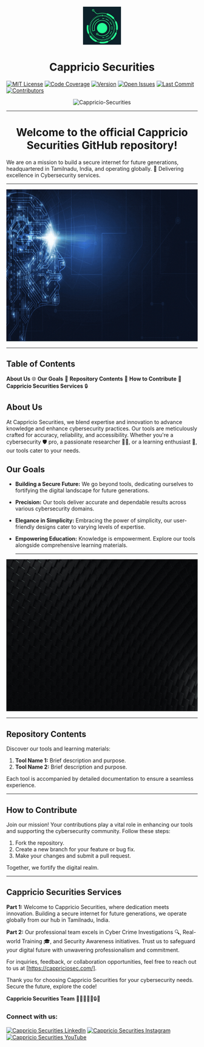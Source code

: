 <p align="center">
  <img src="logo.jfif" alt="Cappricio Securities Logo" width="100">
</p>

<h1 align="center">Cappricio Securities</h1>


[![MIT License](https://img.shields.io/badge/License-MIT-green.svg)](https://choosealicense.com/licenses/mit/)
[![Code Coverage](https://img.shields.io/codecov/c/github/Cappricio-Securities/Cappricio_Securities?color=green)](https://codecov.io/gh/Cappricio-Securities/Cappricio_Securities)
[![Version](https://img.shields.io/badge/Version-1.0.0-blue.svg)](https://semver.org/)
[![Open Issues](https://img.shields.io/github/issues/Cappricio-Securities/Cappricio_Securities?color=green)](https://github.com/Cappricio-Securities/Cappricio_Securities/issues)
[![Last Commit](https://img.shields.io/github/last-commit/Cappricio-Securities/Cappricio_Securities?color=green)](https://github.com/Cappricio-Securities/Cappricio_Securities/commits/master)
[![Contributors](https://img.shields.io/github/contributors/Cappricio-Securities/Cappricio_Securities?color=green)](https://github.com/Cappricio-Securities/Cappricio_Securities/graphs/contributors)

<p align="center">
  <img src="https://komarev.com/ghpvc/?username=Cappricio-Securities&label=Profile%20views&color=2ecc71&style=flat" alt="Cappricio-Securities" />
</p>

---

<h1 align="center">Welcome to the official Cappricio Securities GitHub repository!</h1>

We are on a mission to build a secure internet for future generations, headquartered in Tamilnadu, India, and operating globally. 🚀 Delivering excellence in Cybersecurity services.

---

<p align="center">
  <img src="CAPPRICIO SECURITIES (1).gif" width="800" height="400">
</p>

---

## Table of Contents

**About Us** 🌐
**Our Goals** 🎯
**Repository Contents** 📂
**How to Contribute** 🤝
**Cappricio Securities Services** 🔒


## About Us

At Cappricio Securities, we blend expertise and innovation to advance knowledge and enhance cybersecurity practices. Our tools are meticulously crafted for accuracy, reliability, and accessibility. Whether you're a cybersecurity 🛡️ pro, a passionate researcher 🕵️‍♂️, or a learning enthusiast 📘, our tools cater to your needs.

## Our Goals

- **Building a Secure Future:** We go beyond tools, dedicating ourselves to fortifying the digital landscape for future generations.

- **Precision:** Our tools deliver accurate and dependable results across various cybersecurity domains.

- **Elegance in Simplicity:** Embracing the power of simplicity, our user-friendly designs cater to varying levels of expertise.

- **Empowering Education:** Knowledge is empowerment. Explore our tools alongside comprehensive learning materials.

  <hr>


<p align="center">
  <img src="cybersecurity.gif" width="800" height="400">
</p>

<hr>


## Repository Contents

Discover our tools and learning materials:

1. **Tool Name 1:** Brief description and purpose.
2. **Tool Name 2:** Brief description and purpose.
   <!-- Add more tools as needed -->
Each tool is accompanied by detailed documentation to ensure a seamless experience.

<hr>

## How to Contribute

Join our mission! Your contributions play a vital role in enhancing our tools and supporting the cybersecurity community. Follow these steps:

1. Fork the repository.
2. Create a new branch for your feature or bug fix.
3. Make your changes and submit a pull request.

Together, we fortify the digital realm.

<hr>

## Cappricio Securities Services

**Part 1:**
Welcome to Cappricio Securities, where dedication meets innovation. Building a secure internet for future generations, we operate globally from our hub in Tamilnadu, India.

**Part 2:**
Our professional team excels in Cyber Crime Investigations 🔍, Real-world Training 🎓, and Security Awareness initiatives. Trust us to safeguard your digital future with unwavering professionalism and commitment.

For inquiries, feedback, or collaboration opportunities, feel free to reach out to us at [https://cappriciosec.com/].

Thank you for choosing Cappricio Securities for your cybersecurity needs. Secure the future, explore the code!

**Cappricio Securities Team** 💼🔐👨‍💻🌐🔒🔬

<h3 align="left">Connect with us:</h3>
<p align="left">
  <a href="https://www.linkedin.com/company/cappricio-securities/" target="_blank"><img align="center" src="https://raw.githubusercontent.com/rahuldkjain/github-profile-readme-generator/master/src/images/icons/Social/linkedin-alt.svg" alt="Cappricio Securities LinkedIn" height="30" width="40" /></a>
  <a href="https://www.instagram.com/cappriciosec/?hl=en" target="_blank"><img align="center" src="https://raw.githubusercontent.com/rahuldkjain/github-profile-readme-generator/master/src/images/icons/Social/instagram.svg" alt="Cappricio Securities Instagram" height="30" width="40" /></a>
  <a href="https://www.youtube.com/results?search_query=%23cappriciosecuniversity" target="_blank"><img align="center" src="https://raw.githubusercontent.com/rahuldkjain/github-profile-readme-generator/master/src/images/icons/Social/youtube.svg" alt="Cappricio Securities YouTube" height="30" width="40" /></a>
</p>
